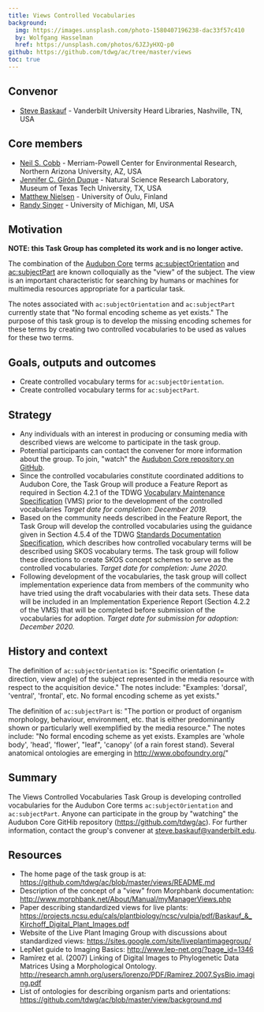 ```yaml
---
title: Views Controlled Vocabularies
background:
  img: https://images.unsplash.com/photo-1580407196238-dac33f57c410
  by: Wolfgang Hasselman
  href: https://unsplash.com/photos/6JZJyHXQ-p0
github: https://github.com/tdwg/ac/tree/master/views
toc: true
---
```


## Convenor

- [Steve Baskauf](mailto:steve.baskauf@vanderbilt.edu) - Vanderbilt University Heard Libraries, Nashville, TN, USA

## Core members

- [Neil S. Cobb](mailto:neil.cobb@nau.edu) - Merriam-Powell Center for Environmental Research, Northern Arizona University, AZ, USA
- [Jennifer C. Girón Duque](mailto:jennifer.giron@ttu.edu) - Natural Science Research Laboratory, Museum of Texas Tech University, TX, USA
- [Matthew Nielsen](mailto:matthew.nielsen@oulu.fi) - University of Oulu, Finland
- [Randy Singer](mailto:randalas@umich.edu) - University of Michigan, MI, USA

## Motivation

**NOTE: this Task Group has completed its work and is no longer active.**

The combination of the [Audubon Core](https://www.tdwg.org/standards/ac/) terms [ac:subjectOrientation](https://tdwg.github.io/ac/termlist/#ac_subjectOrientation) and [ac:subjectPart](https://tdwg.github.io/ac/termlist/#ac_subjectPart) are known colloquially as the "view" of the subject. The view is an important characteristic for searching by humans or machines for multimedia resources appropriate for a particular task.

The notes associated with `ac:subjectOrientation` and `ac:subjectPart` currently state that "No formal encoding scheme as yet exists." The purpose of this task group is to develop the missing encoding schemes for these terms by creating two controlled vocabularies to be used as values for these two terms.

## Goals, outputs and outcomes

- Create controlled vocabulary terms for `ac:subjectOrientation`.
- Create controlled vocabulary terms for `ac:subjectPart`.

## Strategy

- Any individuals with an interest in producing or consuming media with described views are welcome to participate in the task group.
- Potential participants can contact the convener for more information about the group. To join, "watch" the [Audubon Core repository on GitHub](https://github.com/tdwg/ac).
- Since the controlled vocabularies constitute coordinated additions to Audubon Core, the Task Group will produce a Feature Report as required in Section 4.2.1 of the TDWG [Vocabulary Maintenance Specification](https://github.com/tdwg/vocab/blob/master/vms/maintenance-specification.md) (VMS) prior to the development of the controlled vocabularies _Target date for completion: December 2019._
- Based on the community needs described in the Feature Report, the Task Group will develop the controlled vocabularies using the guidance given in Section 4.5.4 of the TDWG [Standards Documentation Specification](https://github.com/tdwg/vocab/blob/master/sds/documentation-specification.md), which describes how controlled vocabulary terms will be described using SKOS vocabulary terms. The task group will follow these directions to create SKOS concept schemes to serve as the controlled vocabularies. _Target date for completion: June 2020._
- Following development of the vocabularies, the task group will collect implementation experience data from members of the community who have tried using the draft vocabularies with their data sets. These data will be included in an Implementation Experience Report (Section 4.2.2 of the VMS) that will be completed before submission of the vocabularies for adoption. _Target date for submission for adoption: December 2020._

## History and context

The definition of `ac:subjectOrientation` is: "Specific orientation (= direction, view angle) of the subject represented in the media resource with respect to the acquisition device." The notes include: "Examples: 'dorsal', 'ventral', 'frontal', etc. No formal encoding scheme as yet exists."

The definition of `ac:subjectPart` is: "The portion or product of organism morphology, behaviour, environment, etc. that is either predominantly shown or particularly well exemplified by the media resource." The notes include: "No formal encoding scheme as yet exists. Examples are 'whole body', 'head', 'flower', "leaf", 'canopy' (of a rain forest stand). Several anatomical ontologies are emerging in <http://www.obofoundry.org/>"

## Summary

The Views Controlled Vocabularies Task Group is developing controlled vocabularies for the Audubon Core terms `ac:subjectOrientation` and `ac:subjectPart`. Anyone can participate in the group by "watching" the Audubon Core GitHib repository (<https://github.com/tdwg/ac>). For further information, contact the group's convener at <steve.baskauf@vanderbilt.edu>.

## Resources

- The home page of the task group is at: <https://github.com/tdwg/ac/blob/master/views/README.md>
- Description of the concept of a "view" from Morphbank documentation: <http://www.morphbank.net/About/Manual/myManagerViews.php>
- Paper describing standardized views for live plants: <https://projects.ncsu.edu/cals/plantbiology/ncsc/vulpia/pdf/Baskauf_&_Kirchoff_Digital_Plant_Images.pdf>
- Website of the Live Plant Imaging Group with discussions about standardized views: <https://sites.google.com/site/liveplantimagegroup/>
- LepNet guide to Imaging Basics: <http://www.lep-net.org/?page_id=1346>
- Ramírez et al. (2007) Linking of Digital Images to Phylogenetic Data Matrices Using a Morphological Ontology. <http://research.amnh.org/users/lorenzo/PDF/Ramirez.2007.SysBio.imaging.pdf>
- List of ontologies for describing organism parts and orientations: <https://github.com/tdwg/ac/blob/master/view/background.md>
